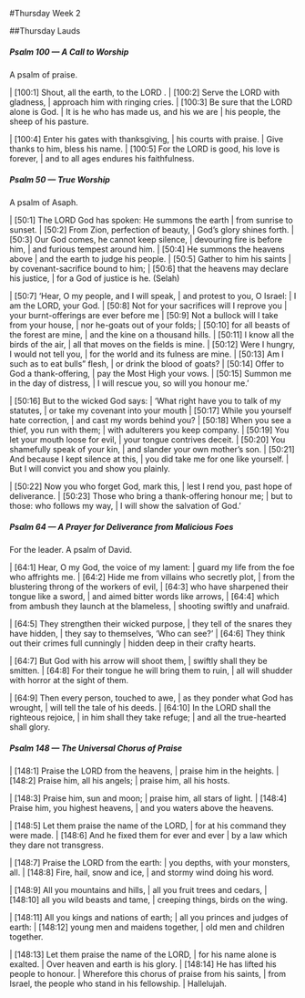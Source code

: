 #Thursday Week 2

##Thursday Lauds

##### Psalm 100 — A Call to Worship #####

A psalm of praise.

|   [100:1] Shout, all the earth, to the LORD .
|     [100:2] Serve the LORD with gladness,
|    approach him with ringing cries.
|   [100:3] Be sure that the LORD alone is God.
|    It is he who has made us, and his we are
|    his people, the sheep of his pasture.

|   [100:4] Enter his gates with thanksgiving,
|    his courts with praise.
|  Give thanks to him, bless his name.
|   [100:5] For the LORD is good, his love is forever,
|    and to all ages endures his faithfulness.

##### Psalm 50 — True Worship #####

A psalm of Asaph.

|   [50:1] The LORD God has spoken: He summons the earth
|    from sunrise to sunset.
|   [50:2] From Zion, perfection of beauty,
|    God’s glory shines forth.
|   [50:3] Our God comes, he cannot keep silence,
|  devouring fire is before him,
|    and furious tempest around him.
|   [50:4] He summons the heavens above
|    and the earth to judge his people.
|   [50:5] Gather to him his saints
|    by covenant-sacrifice bound to him;
|   [50:6] that the heavens may declare his justice,
|    for a God of justice is he. (Selah)

|   [50:7] ‘Hear, O my people, and I will speak,
|    and protest to you, O Israel:
|    I am the LORD, your God.
|   [50:8] Not for your sacrifices will I reprove you
|    your burnt-offerings are ever before me
|   [50:9] Not a bullock will I take from your house,
|    nor he-goats out of your folds;
|   [50:10] for all beasts of the forest are mine,
|    and the kine on a thousand hills.
|   [50:11] I know all the birds of the air,
|    all that moves on the fields is mine.
|   [50:12] Were I hungry, I would not tell you,
|    for the world and its fulness are mine.
|   [50:13] Am I such as to eat bulls” flesh,
|    or drink the blood of goats?
|   [50:14] Offer to God a thank-offering,
|    pay the Most High your vows.
|   [50:15] Summon me in the day of distress,
|    I will rescue you, so will you honour me.’

|   [50:16] But to the wicked God says:
|    ‘What right have you to talk of my statutes,
|    or take my covenant into your mouth
|   [50:17] While you yourself hate correction,
|    and cast my words behind you?
|   [50:18] When you see a thief, you run with them;
|    with adulterers you keep company.
|   [50:19] You let your mouth loose for evil,
|    your tongue contrives deceit.
|   [50:20] You shamefully speak of your kin,
|    and slander your own mother’s son.
|   [50:21] And because I kept silence at this,
|    you did take me for one like yourself.
|    But I will convict you and show you plainly.

|   [50:22] Now you who forget God, mark this,
|    lest I rend you, past hope of deliverance.
|   [50:23] Those who bring a thank-offering honour me;
|    but to those: who follows my way,
|    I will show the salvation of God.’

##### Psalm 64 — A Prayer for Deliverance from Malicious Foes #####

For the leader. A psalm of David.

|   [64:1] Hear, O my God, the voice of my lament:
|    guard my life from the foe who affrights me.
|   [64:2] Hide me from villains who secretly plot,
|    from the blustering throng of the workers of evil,
|   [64:3] who have sharpened their tongue like a sword,
|    and aimed bitter words like arrows,
|   [64:4] which from ambush they launch at the blameless,
|    shooting swiftly and unafraid.

|   [64:5] They strengthen their wicked purpose,
|    they tell of the snares they have hidden,
|    they say to themselves, ‘Who can see?’
|   [64:6] They think out their crimes full cunningly
|    hidden deep in their crafty hearts.

|   [64:7] But God with his arrow will shoot them,
|    swiftly shall they be smitten.
|   [64:8] For their tongue he will bring them to ruin,
|    all will shudder with horror at the sight of them.

|   [64:9] Then every person, touched to awe,
|    as they ponder what God has wrought,
|    will tell the tale of his deeds.
|   [64:10] In the LORD shall the righteous rejoice,
|    in him shall they take refuge;
|    and all the true-hearted shall glory.

##### Psalm 148 — The Universal Chorus of Praise #####

|   [148:1] Praise the LORD from the heavens,
|    praise him in the heights.
|   [148:2] Praise him, all his angels;
|    praise him, all his hosts.

|   [148:3] Praise him, sun and moon;
|    praise him, all stars of light.
|   [148:4] Praise him, you highest heavens,
|    and you waters above the heavens.

|   [148:5] Let them praise the name of the LORD,
|    for at his command they were made.
|   [148:6] And he fixed them for ever and ever
|    by a law which they dare not transgress.

|   [148:7] Praise the LORD from the earth:
|    you depths, with your monsters, all.
|   [148:8] Fire, hail, snow and ice,
|    and stormy wind doing his word.

|   [148:9] All you mountains and hills,
|    all you fruit trees and cedars,
|   [148:10] all you wild beasts and tame,
|    creeping things, birds on the wing.

|   [148:11] All you kings and nations of earth;
|    all you princes and judges of earth:
|   [148:12] young men and maidens together,
|    old men and children together.

|   [148:13] Let them praise the name of the LORD,
|    for his name alone is exalted.
|  Over heaven and earth is his glory.
|     [148:14] He has lifted his people to honour.
|  Wherefore this chorus of praise from his saints,
|    from Israel, the people who stand in his fellowship.
|      Hallelujah.

